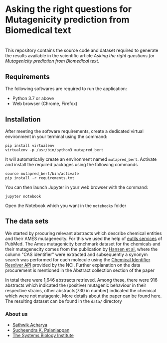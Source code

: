 # Asking the right questions for Mutagenicity prediction from Biomedical text 
#

This repository contains the source code and dataset required to generate the results available in the scientific article *Asking the right questions for Mutagenicity prediction from Biomedical text*. 


## Requirements  

The following softwares are required to run the application:

* Python 3.7 or above
* Web browser (Chrome, Firefox)

## Installation ##

After meeting the software requirements, create a dedicated virtual environment in your terminal using the command:

```
pip install virtualenv
virtualenv -p /usr/bin/python3 mutapred_bert

```

It will automatically create an environment named `mutapred_bert`. Activate and install the required packages using the following commands

```
source mutapred_bert/bin/activate
pip install -r requirements.txt

```

You can then launch Jupyter in your web browser with the command:

```
jupyter notebook

```

Open the Notebook which you want in the `notebooks` folder


## The data sets ##

We started by procuring relevant abstracts which describe chemical entities and their AMES mutagenecity. For this we used  the help of [eutils services](https://github.com/ropensci/rentrez) of PubMed. The Ames mutagenicity benchmark dataset for the chemicals and their mutagenecity comes from the publication by [Hansen et al.](https://doi.org/10.1021/ci900161g) where the column "CAS identifier" were extracted and subsequently a synonym search was performed for each molecule using the [Chemical Identifier Resolver API](https://cactus.nci.nih.gov/) provided by the NCI. Further explanation on the data procurement is mentioned in the Abstract collection section of the paper

In total there were 1,646 abstracts retrieved. Among these, there were 916 abstracts which indicated the (positive) mutagenic behaviour in their respective strains, other abstracts(730 in number) indicated the chemical which were not mutagenic. More details about the paper can be found here. The resulting dataset can be found in the `data/` directory

### About us ###

* [Sathwik Acharya](mailto:sathwik.acharya@gmail.com)
* [Sucheendra K. Palaniappan](mailto:sucheendra@sbi.jp)
* [The Systems Biology Institute](http://www.sbi.jp/)